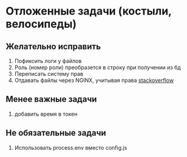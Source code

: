 # Отложенные задачи (костыли, велосипеды)

## Желательно исправить
1. Пофиксить логи у файлов
1. Роль (номер роли) преобразется в строку при получении из бд
1. Переписать систему прав
1. Отдавать файлы через NGINX, учитывая права
[stackoverflow](https://ru.stackoverflow.com/questions/548794/%D0%97%D0%B0%D0%B3%D1%80%D1%83%D0%B7%D0%BA%D0%B0-pdf-%D1%84%D0%B0%D0%B9%D0%BB%D0%B0-%D1%81-%D1%81%D0%B5%D1%80%D0%B2%D0%B5%D1%80%D0%B0-node)

## Менее важные задачи
1. добавить время в токен

## Не обязательные задачи
1. Использовать process.env вместо config.js
